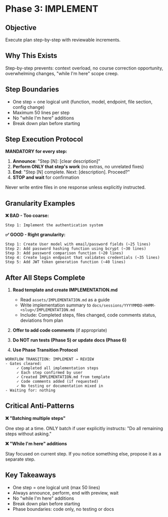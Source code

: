 # Phase 3: IMPLEMENT

## Objective

Execute plan step-by-step with reviewable increments.

## Why This Exists

Step-by-step prevents: context overload, no course correction opportunity, overwhelming changes, "while I'm here" scope creep.

## Step Boundaries

- One step = one logical unit (function, model, endpoint, file section, config change)
- Maximum 50 lines per step
- No "while I'm here" additions
- Break down plan before starting

## Step Execution Protocol

**MANDATORY for every step:**

1. **Announce**: "Step [N]: [clear description]"
2. **Perform ONLY that step's work** (no extras, no unrelated fixes)
3. **End**: "Step [N] complete. Next: [description]. Proceed?"
4. **STOP and wait** for confirmation

Never write entire files in one response unless explicitly instructed.

## Granularity Examples

**❌ BAD - Too coarse:**
```
Step 1: Implement the authentication system
```

**✅ GOOD - Right granularity:**
```
Step 1: Create User model with email/password fields (~25 lines)
Step 2: Add password hashing function using bcrypt (~30 lines)
Step 3: Add password comparison function (~20 lines)
Step 4: Create login endpoint that validates credentials (~35 lines)
Step 5: Add JWT token generation function (~40 lines)
```

## After All Steps Complete

1. **Read template and create IMPLEMENTATION.md**
   - Read `assets/IMPLEMENTATION.md` as a guide
   - Write implementation summary to `docs/sessions/YYYYMMDD-HHMM-<slug>/IMPLEMENTATION.md`
   - Include: Completed steps, files changed, code comments status, deviations from plan

2. **Offer to add code comments** (if appropriate)

3. **Do NOT run tests (Phase 5) or update docs (Phase 6)**

4. **Use Phase Transition Protocol**

```
WORKFLOW TRANSITION: IMPLEMENT → REVIEW
- Gates cleared:
     ✓ Completed all implementation steps
     ✓ Each step confirmed by user
     ✓ Created IMPLEMENTATION.md from template
     ✓ Code comments added (if requested)
     ✓ No testing or documentation mixed in
- Waiting for: nothing
```

## Critical Anti-Patterns

**❌ "Batching multiple steps"**

One step at a time. ONLY batch if user explicitly instructs: "Do all remaining steps without asking."

**❌ "While I'm here" additions**

Stay focused on current step. If you notice something else, propose it as a separate step.

## Key Takeaways

- One step = one logical unit (max 50 lines)
- Always announce, perform, end with preview, wait
- No "while I'm here" additions
- Break down plan before starting
- Phase boundaries: code only, no testing or docs
